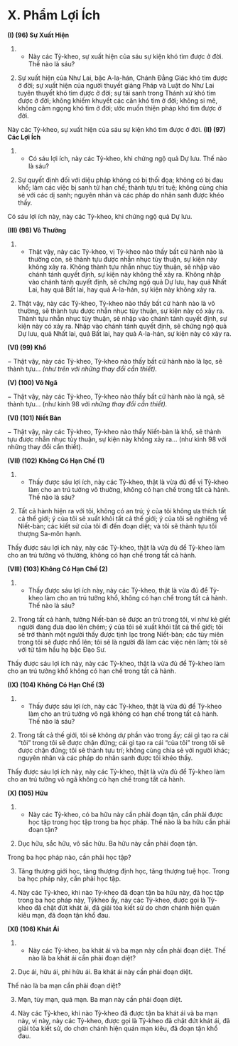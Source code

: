 # X. Phẩm Lợi Ích

**(I) (96) Sự Xuất Hiện**

<!--pg-->
1. - Này các Tỷ-kheo, sự xuất hiện của sáu sự kiện khó tìm được ở đời. Thế nào là sáu?

<!--pg-->
2. Sự xuất hiện của Như Lai, bậc A-la-hán, Chánh Ðẳng Giác khó tìm được ở đời; sự xuất hiện của
người thuyết giảng Pháp và Luật do Như Lai tuyên thuyết khó tìm được ở đời; sự tái sanh trong Thánh
xứ khó tìm được ở đời; không khiếm khuyết các căn khó tìm ở đời; không si mê, không câm ngọng khó
tìm ở đời; ước muốn thiện pháp khó tìm được ở đời.

Này các Tỷ-kheo, sự xuất hiện của sáu sự kiện khó tìm được ở đời.
**(II) (97) Các Lợi Ích**

<!--pg-->
1. - Có sáu lợi ích, này các Tỷ-kheo, khi chứng ngộ quả Dự lưu. Thế nào là sáu?

<!--pg-->
2. Sự quyết định đối với diệu pháp không có bị thối đọa; không có bị đau khổ; làm các việc bị sanh tử
hạn chế; thành tựu trí tuệ; không cùng chia sẻ với các dị sanh; nguyên nhân và các pháp do nhân sanh
được khéo thấy.

Có sáu lợi ích này, này các Tỷ-kheo, khi chứng ngộ quả Dự lưu.

**(III) (98) Vô Thường**

<!--pg-->
1. - Thật vậy, này các Tỷ-kheo, vị Tỷ-kheo nào thấy bất cứ hành nào là thường còn, sẽ thành tựu được
nhẫn nhục tùy thuận, sự kiện này không xảy ra. Không thành tựu nhẫn nhục tùy thuận, sẽ nhập vào
chánh tánh quyết định, sự kiện này không thể xảy ra. Không nhập vào chánh tánh quyết định, sẽ chứng
ngộ quả Dự lưu, hay quả Nhất Lai, hay quả Bất lai, hay quả A-la-hán, sự kiện này không xảy ra.

<!--pg-->
2. Thật vậy, này các Tỷ-kheo, Tỷ-kheo nào thấy bất cứ hành nào là vô thường, sẽ thành tựu được nhẫn
nhục tùy thuận, sự kiện này có xảy ra. Thành tựu nhẫn nhục tùy thuận, sẽ nhập vào chánh tánh quyết
định, sự kiện này có xảy ra. Nhập vào chánh tánh quyết định, sẽ chứng ngộ quả Dự lưu, quả Nhất lai,
quả Bất lai, hay quả A-la-hán, sự kiện này có xảy ra.

**(VI) (99) Khổ**

− Thật vậy, này các Tỷ-kheo, Tỷ-kheo nào thấy bất cứ hành nào là lạc, sẽ thành tựu... _(như trên với_
_những thay đổi cần thiết)._

**(V) (100) Vô Ngã**

− Thật vậy, này các Tỷ-kheo, Tỷ-kheo nào thấy bất cứ hành nào là ngã, sẽ thành tựu... (như kinh 98 với
_những thay đổi cần thiết)._

**(VI) (101) Niết Bàn**

− Thật vậy, này các Tỷ-kheo, Tỷ-kheo nào thấy Niết-bàn là khổ, sẽ thành tựu được nhẫn nhục tùy thuận,
sự kiện này không xảy ra... (như kinh 98 với những thay đổi cần thiết).

**(VII) (102) Không Có Hạn Chế (1)**

<!--pg-->
1. - Thấy được sáu lợi ích, này các Tỷ-kheo, thật là vừa đủ để vị Tỷ-kheo làm cho an trú tưởng vô
thường, không có hạn chế trong tất cả hành. Thế nào là sáu?

<!--pg-->
2. Tất cả hành hiện ra với tôi, không có an trú; ý của tôi không ưa thích tất cả thế giới; ý của tôi sẽ xuất
khỏi tất cả thế giới; ý của tôi sẽ nghiêng về Niết-bàn; các kiết sử của tôi đi đến đoạn diệt; và tôi sẽ thành
tựu tối thượng Sa-môn hạnh.

Thấy được sáu lợi ích này, này các Tỷ-kheo, thật là vừa đủ để Tỷ-kheo làm cho an trú tưởng vô thường,
không có hạn chế trong tất cả hành.

**(VIII) (103) Không Có Hạn Chế (2)**
<!--pg-->
1. - Thấy được sáu lợi ích này, này các Tỷ-kheo, thật là vừa đủ để Tỷ-kheo làm cho an trú tưởng khổ,
không có hạn chế trong tất cả hành. Thế nào là sáu?

<!--pg-->
2. Trong tất cả hành, tưởng Niết-bàn sẽ được an trú trong tôi, ví như kẻ giết người đang đưa dao lên
chém; ý của tôi sẽ xuất khỏi tất cả thế giới; tôi sẽ trở thành một người thấy được tịnh lạc trong Niết-bàn;
các tùy miên trong tôi sẽ được nhổ lên; tôi sẽ là người đã làm các việc nên làm; tôi sẽ với từ tâm hầu hạ
bậc Ðạo Sư.

Thấy được sáu lợi ích này, này các Tỷ-kheo, thật là vừa đủ để Tỷ-kheo làm cho an trú tưởng khổ không
có hạn chế trong tất cả hành.

**(IX) (104) Không Có Hạn Chế (3)**

<!--pg-->
1. - Thấy được sáu lợi ích, này các Tỷ-kheo, thật là vừa đủ để Tỷ-kheo làm cho an trú tưởng vô ngã
không có hạn chế trong tất cả hành. Thế nào là sáu?

<!--pg-->
2. Trong tất cả thế giới, tôi sẽ không dự phần vào trong ấy; cái gì tạo ra cái “tôi” trong tôi sẽ được chận
đứng; cái gì tạo ra cái “của tôi” trong tôi sẽ được chận đứng; tôi sẽ thành tựu trí; không cùng chia sẻ với
người khác; nguyên nhân và các pháp do nhân sanh được tôi khéo thấy.

Thấy được sáu lợi ích này, này các Tỷ-kheo, thật là vừa đủ để Tỷ-kheo làm cho an trú tưởng vô ngã
không có hạn chế trong tất cả hành.

**(X) (105) Hữu**

<!--pg-->
1. - Này các Tỷ-kheo, có ba hữu này cần phải đoạn tận, cần phải được học tập trong học tập trong ba học
pháp. Thế nào là ba hữu cần phải đoạn tận?

<!--pg-->
2. Dục hữu, sắc hữu, vô sắc hữu. Ba hữu này cần phải đoạn tận.

Trong ba học pháp nào, cần phải học tập?

<!--pg-->
3. Tăng thượng giới học, tăng thượng định học, tăng thượng tuệ học. Trong ba học pháp này, cần phải
học tập.

<!--pg-->
4. Này các Tỷ-kheo, khi nào Tỷ-kheo đã đoạn tận ba hữu này, đã học tập trong ba học pháp này, Tỷkheo ấy, này các Tỷ-kheo, được gọi là Tỷ-kheo đã chặt đứt khát ái, đã giải tỏa kiết sử do chơn chánh
hiện quán kiêu mạn, đã đoạn tận khổ đau.

**(XI) (106) Khát Ái**

<!--pg-->
1. - Này các Tỷ-kheo, ba khát ái và ba mạn này cần phải đoạn diệt. Thế nào là ba khát ái cần phải đoạn
diệt?

<!--pg-->
2. Dục ái, hữu ái, phi hữu ái. Ba khát ái này cần phải đoạn diệt.

Thế nào là ba mạn cần phải đoạn diệt?

<!--pg-->
3. Mạn, tùy mạn, quá mạn. Ba mạn này cần phải đoạn diệt.
<!--pg-->
4. Này các Tỷ-kheo, khi nào Tỷ-kheo đã được tận ba khát ái và ba mạn này, vị này, này các Tỷ-kheo,
được gọi là Tỷ-kheo đã chặt đứt khát ái, đã giải tỏa kiết sử, do chơn chánh hiện quán mạn kiêu, đã đoạn
tận khổ đau.

